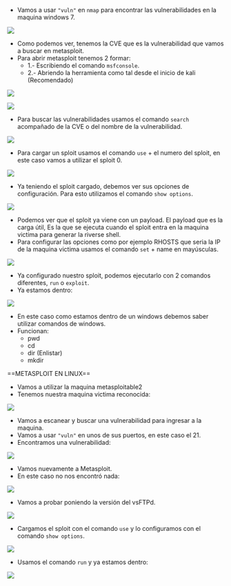 - Vamos a usar `"vuln"` en `nmap` para encontrar las vulnerabilidades en la maquina windows 7.

![](../Imagenes/Pasted%20image%2020241212185025.png)

- Como podemos ver, tenemos la CVE que es la vulnerabilidad que vamos a buscar en metasploit.
- Para abrir metasploit tenemos 2 formar:
	- 1.- Escribiendo el comando `msfconsole`.
	- 2.- Abriendo la herramienta como tal desde el inicio de kali (Recomendado)

![](../Imagenes/Pasted%20image%2020241212185231.png)


![](../Imagenes/Pasted%20image%2020241212185315.png)

- Para buscar las vulnerabilidades usamos el comando `search` acompañado de la CVE o del nombre de la vulnerabilidad.

![](../Imagenes/Pasted%20image%2020241212185618.png)

- Para cargar un sploit usamos el comando `use` + el numero del sploit, en este caso vamos a utilizar el sploit 0.

![](../Imagenes/Pasted%20image%2020241212185744.png)

- Ya teniendo el sploit cargado, debemos ver sus opciones de configuración. Para esto utilizamos el comando `show options`. 

![](../Imagenes/Pasted%20image%2020241212185910.png)

- Podemos ver que el sploit ya viene con un payload. El payload que es la carga útil, Es la que se ejecuta cuando el sploit entra en la maquina victima para generar la riverse shell.
- Para configurar las opciones como por ejemplo RHOSTS que seria la IP de la maquina victima usamos el comando `set` + name en mayúsculas.

![](../Imagenes/Pasted%20image%2020241212190300.png)

- Ya configurado nuestro sploit, podemos ejecutarlo con 2 comandos diferentes, `run` o `exploit`.
- Ya estamos dentro:

![](../Imagenes/Pasted%20image%2020241212190713.png)

- En este caso como estamos dentro de un windows debemos saber utilizar comandos de windows.
- Funcionan:
	- pwd
	- cd
	- dir (Enlistar)
	- mkdir

==METASPLOIT EN LINUX==

- Vamos a utilizar la maquina metasploitable2
- Tenemos nuestra maquina victima reconocida:

![](../Imagenes/Pasted%20image%2020241212192521.png)

- Vamos a escanear y buscar una vulnerabilidad para ingresar a la maquina.
- Vamos a usar `"vuln"` en unos de sus puertos, en este caso el 21.
- Encontramos una vulnerabilidad:

![](../Imagenes/Pasted%20image%2020241212193537.png)

- Vamos nuevamente a Metasploit.
- En este caso no nos encontró nada:

![](../Imagenes/Pasted%20image%2020241212193733.png)

- Vamos a probar poniendo la versión del vsFTPd.

![](../Imagenes/Pasted%20image%2020241212193856.png)

- Cargamos el sploit con el comando `use`  y lo configuramos con el comando `show options`.

![](../Imagenes/Pasted%20image%2020241212194023.png)

- Usamos el comando `run` y ya estamos dentro:

![](../Imagenes/Pasted%20image%2020241212194338.png)


